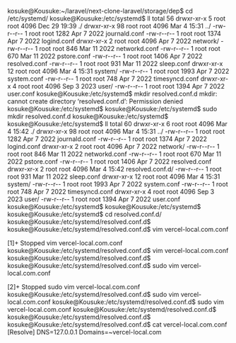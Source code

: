 kosuke@Kousuke:~/laravel/next-clone-laravel/storage/dep$ cd /etc/systemd/
kosuke@Kousuke:/etc/systemd$ ll
total 56
drwxr-xr-x  5 root root 4096 Dec 29 19:39 ./
drwxr-xr-x 98 root root 4096 Mar  4 15:31 ../
-rw-r--r--  1 root root 1282 Apr  7  2022 journald.conf
-rw-r--r--  1 root root 1374 Apr  7  2022 logind.conf
drwxr-xr-x  2 root root 4096 Apr  7  2022 network/
-rw-r--r--  1 root root  846 Mar 11  2022 networkd.conf
-rw-r--r--  1 root root  670 Mar 11  2022 pstore.conf
-rw-r--r--  1 root root 1406 Apr  7  2022 resolved.conf
-rw-r--r--  1 root root  931 Mar 11  2022 sleep.conf
drwxr-xr-x 12 root root 4096 Mar  4 15:31 system/
-rw-r--r--  1 root root 1993 Apr  7  2022 system.conf
-rw-r--r--  1 root root  748 Apr  7  2022 timesyncd.conf
drwxr-xr-x  4 root root 4096 Sep  3  2023 user/
-rw-r--r--  1 root root 1394 Apr  7  2022 user.conf
kosuke@Kousuke:/etc/systemd$ mkdir resolved.conf.d
mkdir: cannot create directory ‘resolved.conf.d’: Permission denied
kosuke@Kousuke:/etc/systemd$
kosuke@Kousuke:/etc/systemd$ sudo mkdir resolved.conf.d
kosuke@Kousuke:/etc/systemd$
kosuke@Kousuke:/etc/systemd$ ll
total 60
drwxr-xr-x  6 root root 4096 Mar  4 15:42 ./
drwxr-xr-x 98 root root 4096 Mar  4 15:31 ../
-rw-r--r--  1 root root 1282 Apr  7  2022 journald.conf
-rw-r--r--  1 root root 1374 Apr  7  2022 logind.conf
drwxr-xr-x  2 root root 4096 Apr  7  2022 network/
-rw-r--r--  1 root root  846 Mar 11  2022 networkd.conf
-rw-r--r--  1 root root  670 Mar 11  2022 pstore.conf
-rw-r--r--  1 root root 1406 Apr  7  2022 resolved.conf
drwxr-xr-x  2 root root 4096 Mar  4 15:42 resolved.conf.d/
-rw-r--r--  1 root root  931 Mar 11  2022 sleep.conf
drwxr-xr-x 12 root root 4096 Mar  4 15:31 system/
-rw-r--r--  1 root root 1993 Apr  7  2022 system.conf
-rw-r--r--  1 root root  748 Apr  7  2022 timesyncd.conf
drwxr-xr-x  4 root root 4096 Sep  3  2023 user/
-rw-r--r--  1 root root 1394 Apr  7  2022 user.conf
kosuke@Kousuke:/etc/systemd$
kosuke@Kousuke:/etc/systemd$
kosuke@Kousuke:/etc/systemd$ cd resolved.conf.d/
kosuke@Kousuke:/etc/systemd/resolved.conf.d$
kosuke@Kousuke:/etc/systemd/resolved.conf.d$ vim vercel-local.com.conf

[1]+  Stopped                 vim vercel-local.com.conf
kosuke@Kousuke:/etc/systemd/resolved.conf.d$ vim vercel-local.com.conf
kosuke@Kousuke:/etc/systemd/resolved.conf.d$
kosuke@Kousuke:/etc/systemd/resolved.conf.d$ sudo vim vercel-local.com.conf

[2]+  Stopped                 sudo vim vercel-local.com.conf
kosuke@Kousuke:/etc/systemd/resolved.conf.d$ sudo vim vercel-local.com.conf
kosuke@Kousuke:/etc/systemd/resolved.conf.d$ sudo vim vercel-local.com.conf
kosuke@Kousuke:/etc/systemd/resolved.conf.d$
kosuke@Kousuke:/etc/systemd/resolved.conf.d$
kosuke@Kousuke:/etc/systemd/resolved.conf.d$ cat vercel-local.com.conf
[Resolve]
DNS=127.0.0.1
Domains=~vercel-local.com

